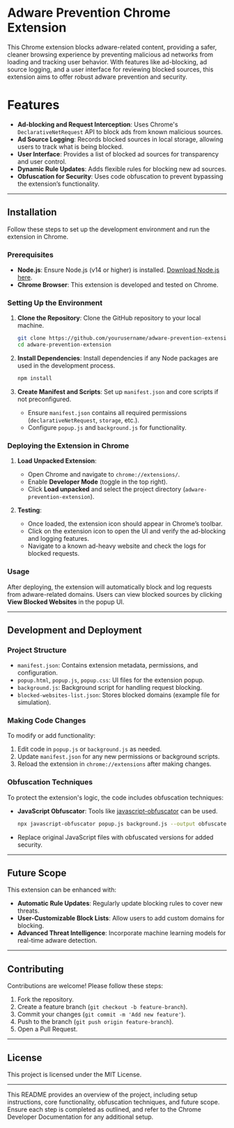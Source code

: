 # Adware Prevention Chrome Extension

This Chrome extension blocks adware-related content, providing a safer, cleaner browsing experience by preventing malicious ad networks from loading and tracking user behavior. With features like ad-blocking, ad source logging, and a user interface for reviewing blocked sources, this extension aims to offer robust adware prevention and security.

# Features

- **Ad-blocking and Request Interception**: Uses Chrome's `DeclarativeNetRequest` API to block ads from known malicious sources.
- **Ad Source Logging**: Records blocked sources in local storage, allowing users to track what is being blocked.
- **User Interface**: Provides a list of blocked ad sources for transparency and user control.
- **Dynamic Rule Updates**: Adds flexible rules for blocking new ad sources.
- **Obfuscation for Security**: Uses code obfuscation to prevent bypassing the extension’s functionality.

---

## Installation

Follow these steps to set up the development environment and run the extension in Chrome.

### Prerequisites

- **Node.js**: Ensure Node.js (v14 or higher) is installed. [Download Node.js here](https://nodejs.org/).
- **Chrome Browser**: This extension is developed and tested on Chrome.

### Setting Up the Environment

1. **Clone the Repository**: Clone the GitHub repository to your local machine.
   ```bash
   git clone https://github.com/yourusername/adware-prevention-extension.git
   cd adware-prevention-extension
   ```

2. **Install Dependencies**: Install dependencies if any Node packages are used in the development process.
   ```bash
   npm install
   ```

3. **Create Manifest and Scripts**: Set up `manifest.json` and core scripts if not preconfigured.
   - Ensure `manifest.json` contains all required permissions (`declarativeNetRequest`, `storage`, etc.).
   - Configure `popup.js` and `background.js` for functionality.

### Deploying the Extension in Chrome

1. **Load Unpacked Extension**:
   - Open Chrome and navigate to `chrome://extensions/`.
   - Enable **Developer Mode** (toggle in the top right).
   - Click **Load unpacked** and select the project directory (`adware-prevention-extension`).

2. **Testing**:
   - Once loaded, the extension icon should appear in Chrome’s toolbar.
   - Click on the extension icon to open the UI and verify the ad-blocking and logging features.
   - Navigate to a known ad-heavy website and check the logs for blocked requests.

### Usage

After deploying, the extension will automatically block and log requests from adware-related domains. Users can view blocked sources by clicking **View Blocked Websites** in the popup UI. 

---

## Development and Deployment

### Project Structure

- `manifest.json`: Contains extension metadata, permissions, and configuration.
- `popup.html`, `popup.js`, `popup.css`: UI files for the extension popup.
- `background.js`: Background script for handling request blocking.
- `blocked-websites-list.json`: Stores blocked domains (example file for simulation).

### Making Code Changes

To modify or add functionality:
1. Edit code in `popup.js` or `background.js` as needed.
2. Update `manifest.json` for any new permissions or background scripts.
3. Reload the extension in `chrome://extensions` after making changes.

### Obfuscation Techniques

To protect the extension's logic, the code includes obfuscation techniques:
- **JavaScript Obfuscator**: Tools like [javascript-obfuscator](https://www.npmjs.com/package/javascript-obfuscator) can be used.
   ```bash
   npx javascript-obfuscator popup.js background.js --output obfuscated/
   ```

- Replace original JavaScript files with obfuscated versions for added security.

---

## Future Scope

This extension can be enhanced with:
- **Automatic Rule Updates**: Regularly update blocking rules to cover new threats.
- **User-Customizable Block Lists**: Allow users to add custom domains for blocking.
- **Advanced Threat Intelligence**: Incorporate machine learning models for real-time adware detection.

---

## Contributing

Contributions are welcome! Please follow these steps:

1. Fork the repository.
2. Create a feature branch (`git checkout -b feature-branch`).
3. Commit your changes (`git commit -m 'Add new feature'`).
4. Push to the branch (`git push origin feature-branch`).
5. Open a Pull Request.

---

## License

This project is licensed under the MIT License.

---

This README provides an overview of the project, including setup instructions, core functionality, obfuscation techniques, and future scope. Ensure each step is completed as outlined, and refer to the Chrome Developer Documentation for any additional setup.
